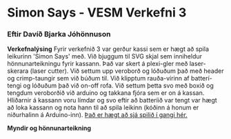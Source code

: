# Simon Says - VESM Verkefni 3
### Eftir Davíð Bjarka Jóhönnuson

**Verkefnalýsing**
Fyrir verkefnið 3 var gerður kassi sem er hægt að spila leikurinn 'Simon Says' með. Við bjuggum til SVG skjal sem inniheldur hönnunarteikningu fyrir kassann. Það var skert á plexi-gler með laser-skerara (laser cutter). Við settum upp veroborð og lóðuðum það með header og crimp-taungir sem við búðum til. Við klipptum rauða-vírinn af batterí-tengi og lóðuðum það við on-off rofa. Við settum þetta svo með boxið og tengdum veroborðið við arduino og takkana fjóra sem er on á kassan. Hliðarnir á kassann voru límdar og svo eftir að batteríið var tengt var hægt að loka kassann og nota hann til að spila leikinn (kóðinn á honum er niðurhalinn á Arduino-inn).
[Það er hægt að sjá spilið í gangi hér.](https://youtu.be/oqGBG_GHPdw)

**Myndir og hönnunarteikning**



